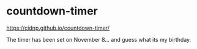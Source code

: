 # countdown-timer
https://cidnp.github.io/countdown-timer/

The timer has been set on November 8...
and guess what its my birthday.
